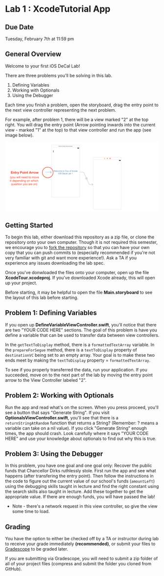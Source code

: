 # Lab 1 : XcodeTutorial App #


## Due Date ##
Tuesday, February 7th at 11:59 pm

## General Overview ##
Welcome to your first iOS DeCal Lab!

There are three problems you'll be solving in this lab.

1. Defining Variables
2. Working with Optionals
3. Using the Debugger

Each time you finish a problem, open the storyboard, drag the entry point to the next view controller representing the next problem. 

For example, after problem 1, there will be a view marked "2" at the top right. You will drag the entry point (Arrow pointing inwards into the current view - marked "1" at the top) to that view controller and run the app (see image below).

![alt text](/README-images/lab1-1.png)

## Getting Started 

To begin this lab, either download this repository as a zip file, or clone the repository onto your own computer. Though it is not required this semester, we encourage you to [fork the repository](https://help.github.com/articles/fork-a-repo/) so that you can have your own copy that you can push commits to (especially recommended if you're not very familiar with git and want more experience!). Ask a TA if you experience any issues downloading the lab spec.

Once you've donwloaded the files onto your computer, open up the file **XcodeTour.xcodeproj**. If you've downloaded Xcode already, this will open up your project.

Before starting, it may be helpful to open the file **Main.storyboard** to see the layout of this lab before starting.

## Problem 1: Defining Variables ##
If you open up **DefineVariableViewController.swift**, you'll notice that there are two "YOUR CODE HERE" sections. The goal of this problem is have you define a variable that can be used to transfer data between view controllers. 

In the `getTextToDisplay` method, there is a `formattedTextArray` variable. In the `prepareForSegue` method, there is a `textToDisplay` property of `destinationVC` being set to an empty array. Your goal is to make these two ends meet by making the `textToDisplay` property = `formattedTextArray`.

To see if you properly transferred the data, run your application. If you succeeded, move on to the next part of the lab by moving the entry point arrow to the View Controller labeled "2".

## Problem 2: Working with Optionals ##
Run the app and read what's on the screen. When you press proceed, you'll see a button that says "Generate String". If you visit **OptionalsViewController.swift**, you'll see that there is a `returnStringAtRandom` function that returns a String? (Remember: ? means a variable can take on a nil value). If you click "Generate String" enough times, the app should crash. Look carefully where it says "YOUR CODE HERE" and use your knowledge about optionals to find out why this is true.
 
## Problem 3: Using the Debugger ##
In this problem, you have one goal and one goal only: Recover the public funds that Chancellor Dirks ruthlessly stole. First run the app and see what happens (after transfering the entry point). Then follow the instructions in the code to figure out the current value of our school's funds (`amountLeft`) using the debugging skills taught in lecture and find the right constant using the search skills also taught in lecture. Add these together to get the appropriate value. If there are enough funds, you will have passed the lab!

* Note - there's a network request in this view controller, so give the view some time to load.

## Grading ##
You have the option to either be checked off by a TA or instructor during lab to receive your grade immediately **(recommended)**, or submit your files to [Gradescope](https://gradescope.com/courses/5482/assignments/17996/) to be graded later.

If you are submitting via Gradescope, you will need to submit a zip folder of all of your project files (compress and submit the folder you cloned from GitHub).
